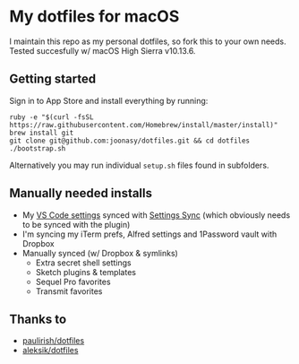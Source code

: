 # My dotfiles for macOS

I maintain this repo as my personal dotfiles, so fork this to your own needs. Tested succesfully w/ macOS High Sierra v10.13.6. 

## Getting started

Sign in to App Store and install everything by running:

```
ruby -e "$(curl -fsSL https://raw.githubusercontent.com/Homebrew/install/master/install)"
brew install git
git clone git@github.com:joonasy/dotfiles.git && cd dotfiles
./bootstrap.sh
```

Alternatively you may run individual `setup.sh` files found in subfolders.

## Manually needed installs

* My [VS Code settings](https://gist.github.com/joonasy/379b80eee8560b28b45ddcbe407fbee2) synced with [Settings Sync](https://marketplace.visualstudio.com/items?itemName=Shan.code-settings-sync) (which obviously needs to be synced with the plugin)
* I'm syncing my iTerm prefs, Alfred settings and 1Password vault with Dropbox
* Manually synced (w/ Dropbox & symlinks)
    - Extra secret shell settings
    - Sketch plugins & templates
    - Sequel Pro favorites
    - Transmit favorites

## Thanks to

* [paulirish/dotfiles](https://github.com/paulirish/dotfiles)
* [aleksik/dotfiles](https://github.com/aleksik/dotfiles)
